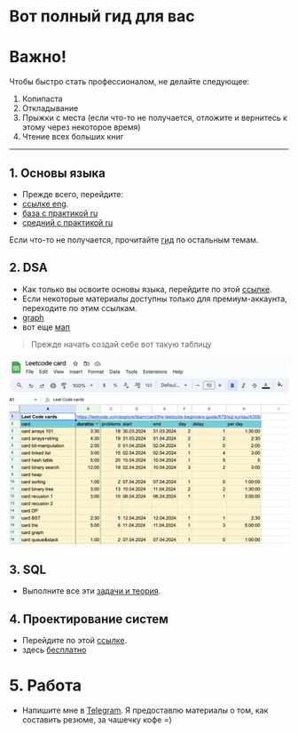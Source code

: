 # Вот полный гид для вас

# Важно!

Чтобы быстро стать профессионалом, не делайте следующее:
1. Копипаста
2. Откладывание
3. Прыжки с места (если что-то не получается, отложите и вернитесь к этому через некоторое время)
4. Чтение всех больших книг
---


## 1. Основы языка
- Прежде всего, перейдите:
- [ссылке eng](https://www.hackerrank.com/domains/cpp?filters%5Bstatus%5D%5B%5D=unsolved&badge_type=cpp).
- [база с практикой ru](https://stepik.org/course/7/promo)
- [средний с практикой ru](https://stepik.org/course/3206) 

 Если что-то не получается, прочитайте [гид](./readme.md) по остальным темам.

## 2. DSA
- Как только вы освоите основы языка, перейдите по этой [ссылке](https://leetcode.com/explore/learn/card/the-leetcode-beginners-guide/679/sql-syntax/4358/).
- Если некоторые материалы доступны только для премиум-аккаунта, переходите по этим ссылкам.
- [graph](https://www.hackerearth.com/practice/algorithms/graphs/graph-representation/practice-problems/)
- вот еще [мап](https://neetcode.io/roadmap)
> Прежде начать создай себе вот такую таблицу

 <img src="./img/table_card.png">

## 3. SQL
- Выполните все эти [задачи и теория](https://rocksql.com/main_page).

## 4. Проектирование систем
- Перейдите по этой [ссылке](https://leetcode.com/explore/learn/card/system-design/).
- здесь [бесплатно](https://leetdesign.com/library/introduction)

# 5. Работа
- Напишите мне в [Telegram](https://www.t.me/jollu8). Я предоставлю материалы о том, как составить резюме, за чашечку кофе =)
